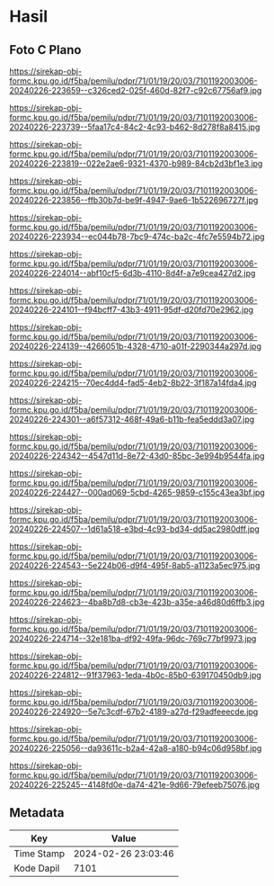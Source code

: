 # Hasil

## Foto C Plano

https://sirekap-obj-formc.kpu.go.id/f5ba/pemilu/pdpr/71/01/19/20/03/7101192003006-20240226-223659--c326ced2-025f-460d-82f7-c92c67756af9.jpg

https://sirekap-obj-formc.kpu.go.id/f5ba/pemilu/pdpr/71/01/19/20/03/7101192003006-20240226-223739--5faa17c4-84c2-4c93-b462-8d278f8a8415.jpg

https://sirekap-obj-formc.kpu.go.id/f5ba/pemilu/pdpr/71/01/19/20/03/7101192003006-20240226-223819--022e2ae6-9321-4370-b989-84cb2d3bf1e3.jpg

https://sirekap-obj-formc.kpu.go.id/f5ba/pemilu/pdpr/71/01/19/20/03/7101192003006-20240226-223856--ffb30b7d-be9f-4947-9ae6-1b522696727f.jpg

https://sirekap-obj-formc.kpu.go.id/f5ba/pemilu/pdpr/71/01/19/20/03/7101192003006-20240226-223934--ec044b78-7bc9-474c-ba2c-4fc7e5594b72.jpg

https://sirekap-obj-formc.kpu.go.id/f5ba/pemilu/pdpr/71/01/19/20/03/7101192003006-20240226-224014--abf10cf5-6d3b-4110-8d4f-a7e9cea427d2.jpg

https://sirekap-obj-formc.kpu.go.id/f5ba/pemilu/pdpr/71/01/19/20/03/7101192003006-20240226-224101--f94bcff7-43b3-4911-95df-d20fd70e2962.jpg

https://sirekap-obj-formc.kpu.go.id/f5ba/pemilu/pdpr/71/01/19/20/03/7101192003006-20240226-224139--4266051b-4328-4710-a01f-2290344a297d.jpg

https://sirekap-obj-formc.kpu.go.id/f5ba/pemilu/pdpr/71/01/19/20/03/7101192003006-20240226-224215--70ec4dd4-fad5-4eb2-8b22-3f187a14fda4.jpg

https://sirekap-obj-formc.kpu.go.id/f5ba/pemilu/pdpr/71/01/19/20/03/7101192003006-20240226-224301--a6f57312-468f-49a6-b11b-fea5eddd3a07.jpg

https://sirekap-obj-formc.kpu.go.id/f5ba/pemilu/pdpr/71/01/19/20/03/7101192003006-20240226-224342--4547d11d-8e72-43d0-85bc-3e994b9544fa.jpg

https://sirekap-obj-formc.kpu.go.id/f5ba/pemilu/pdpr/71/01/19/20/03/7101192003006-20240226-224427--000ad069-5cbd-4265-9859-c155c43ea3bf.jpg

https://sirekap-obj-formc.kpu.go.id/f5ba/pemilu/pdpr/71/01/19/20/03/7101192003006-20240226-224507--1d61a518-e3bd-4c93-bd34-dd5ac2980dff.jpg

https://sirekap-obj-formc.kpu.go.id/f5ba/pemilu/pdpr/71/01/19/20/03/7101192003006-20240226-224543--5e224b06-d9f4-495f-8ab5-a1123a5ec975.jpg

https://sirekap-obj-formc.kpu.go.id/f5ba/pemilu/pdpr/71/01/19/20/03/7101192003006-20240226-224623--4ba8b7d8-cb3e-423b-a35e-a46d80d6ffb3.jpg

https://sirekap-obj-formc.kpu.go.id/f5ba/pemilu/pdpr/71/01/19/20/03/7101192003006-20240226-224714--32e181ba-df92-49fa-96dc-769c77bf9973.jpg

https://sirekap-obj-formc.kpu.go.id/f5ba/pemilu/pdpr/71/01/19/20/03/7101192003006-20240226-224812--91f37963-1eda-4b0c-85b0-639170450db9.jpg

https://sirekap-obj-formc.kpu.go.id/f5ba/pemilu/pdpr/71/01/19/20/03/7101192003006-20240226-224920--5e7c3cdf-67b2-4189-a27d-f29adfeeecde.jpg

https://sirekap-obj-formc.kpu.go.id/f5ba/pemilu/pdpr/71/01/19/20/03/7101192003006-20240226-225056--da93611c-b2a4-42a8-a180-b94c06d958bf.jpg

https://sirekap-obj-formc.kpu.go.id/f5ba/pemilu/pdpr/71/01/19/20/03/7101192003006-20240226-225245--4148fd0e-da74-421e-9d66-79efeeb75076.jpg


## Metadata

| Key        | Value               |
| ---------- | ------------------- |
| Time Stamp | 2024-02-26 23:03:46 |
| Kode Dapil | 7101                |



